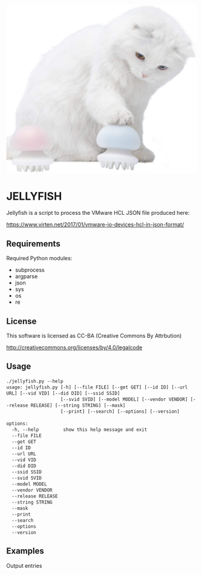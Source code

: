 ![alt tag](https://raw.githubusercontent.com/lateralblast/jellyfish/master/jellyfish.jpg)

JELLYFISH
=========

Jellyfish is a script to process the VMware HCL JSON file produced here:

https://www.virten.net/2017/01/vmware-io-devices-hcl-in-json-format/

Requirements
------------

Required Python modules:

- subprocess
- argparse
- json
- sys
- os
- re

License
-------

This software is licensed as CC-BA (Creative Commons By Attrbution)

http://creativecommons.org/licenses/by/4.0/legalcode

Usage
-----

```
./jellyfish.py --help
usage: jellyfish.py [-h] [--file FILE] [--get GET] [--id ID] [--url URL] [--vid VID] [--did DID] [--ssid SSID]
                    [--svid SVID] [--model MODEL] [--vendor VENDOR] [--release RELEASE] [--string STRING] [--mask]
                    [--print] [--search] [--options] [--version]

options:
  -h, --help         show this help message and exit
  --file FILE
  --get GET
  --id ID
  --url URL
  --vid VID
  --did DID
  --ssid SSID
  --svid SVID
  --model MODEL
  --vendor VENDOR
  --release RELEASE
  --string STRING
  --mask
  --print
  --search
  --options
  --version
```

Examples
--------

Output entries 

```
```
